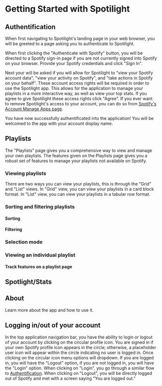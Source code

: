 # Getting Started with Spotilight

## Authentification

When first navigating to Spotilight's landing page in your web browser, you will be greeted to a page asking you to authenticate to Spotilight.

When first clicking the "Authenticate with Spotify" button, you will be directed to a Spotify sign-in page if you are not currently signed into Spotify on your browser. Provide your Spotify credentials and click "Sign In".

Next your will be asked if you will allow for Spotilight to "view your Spotify account data", "view your activity on Spotify", and "take actions in Spotify on your behalf". These account access rights will be required in order to use the Spotilight app. This allows for the application to manage your playlists in a more interactive way, as well as view your top stats. If you agree to give Spotilight these access rights click "Agree". If you ever want to remove Spotilight's access to your account, you can do so from [Spotify's Account Manage Apps page](https://www.spotify.com/us/account/apps/).

You have now successfully authentificated into the application! You will be welcomed to the app with your account display name.

## Playlists

The "Playlists" page gives you a comprehensive way to view and manage your own playlists. The features given on the Playlists page gives you a robust set of features to manage your playlists not available on Spotify.

### Viewing playlists

There are two ways you can view your playlists, this is through the "Grid" and "List" views. In "Grid" view, you can view your playlists in a card block format. In "List" view, you can view your playlists in a tabular row format.

### Sorting and filtering playlists

#### Sorting

#### Filtering

### Selection mode

### Viewing an individual playlist

#### Track features on a playlist page


## Spotlight/Stats

## About

Learn more about the app and how to use it.

## Logging in/out of your account

In the top application navigation bar, you have the ability to login or logout of your account by clicking on the circular profile icon. You are signed in if your own Spotify profile icon appears in the circle; otherwise, a placeholder user icon will appear within the circle indicating no user is logged in. Once clicking on the circular icon menu options will dropdown. If you are logged in, you will have the "Logout" option, if you are not logged in, you will have the "Login" option. When clicking on "Login", you go through a similar flow to [Authentification](#authentification). When clicking on "Logout", you will be directly logged out of Spotify and met with a screen saying "You are logged out."
